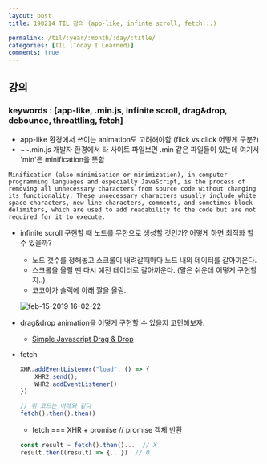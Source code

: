 ```yaml
---
layout: post
title: 190214 TIL 강의 (app-like, infinte scroll, fetch...)

permalink: /til/:year/:month/:day/:title/
categories: [TIL (Today I Learned)]
comments: true
---
```


## **강의**

### keywords : [app-like, .min.js, infinite scroll, drag&drop, debounce, throattling, fetch]

- app-like 환경에서 쓰이는 animation도 고려해야함 (flick vs click 어떻게 구분?)
- ~~.min.js 개발자 환경에서 타 사이트 파일보면 .min 같은 파일들이 있는데 여기서 'min'은 minification을 뜻함 

`Minification (also minimisation or minimization), in computer programming languages and especially JavaScript, is the process of removing all unnecessary characters from source code without changing its functionality. These unnecessary characters usually include white space characters, new line characters, comments, and sometimes block delimiters, which are used to add readability to the code but are not required for it to execute.`

- infinite scroll 구현할 때 노드를 무한으로 생성할 것인가? 어떻게 하면 최적화 할 수 있을까? 
    - 노드 갯수를 정해놓고 스크롤이 내려갈때마다 노드 내의 데이터를 갈아끼운다. 
    - 스크롤을 올릴 땐 다시 예전 데이터로 갈아끼운다.
    (말은 쉬운데 어떻게 구현할 지..)
    - 코코아가 슬랙에 아래 짤을 올림..

    ![feb-15-2019 16-02-22](https://user-images.githubusercontent.com/40848630/52839953-1d8b2300-313b-11e9-8971-2e648b5c0593.gif)

- drag&drop animation을 어떻게 구현할 수 있을지 고민해보자.
    - [Simple Javascript Drag & Drop](https://medium.com/quick-code/simple-javascript-drag-drop-d044d8c5bed5)

- fetch 

    ```js
    XHR.addEventListener("load", () => {
        XHR2.send();
        WHR2.addEventListener()
    })

    // 위 코드는 아래와 같다
    fetch().then().then()
    ```

    - fetch === XHR + promise // promise 객체 반환

    ```js
    const result = fetch().then()...  // X 
    result.then((result) => {...})  // O
    ```
